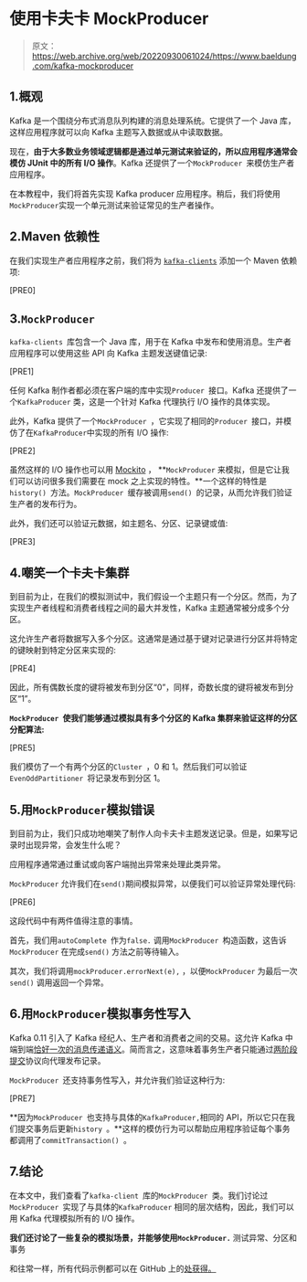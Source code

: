 # 使用卡夫卡 MockProducer

> 原文：<https://web.archive.org/web/20220930061024/https://www.baeldung.com/kafka-mockproducer>

## 1.概观

Kafka 是一个围绕分布式消息队列构建的消息处理系统。它提供了一个 Java 库，这样应用程序就可以向 Kafka 主题写入数据或从中读取数据。

现在，**由于大多数业务领域逻辑都是通过单元测试来验证的，所以应用程序通常会模仿 JUnit 中的所有 I/O 操作**。Kafka 还提供了一个`MockProducer `来模仿生产者应用程序。

在本教程中，我们将首先实现 Kafka producer 应用程序。稍后，我们将使用`MockProducer`实现一个单元测试来验证常见的生产者操作。

## 2.Maven 依赖性

在我们实现生产者应用程序之前，我们将为 [`kafka-clients`](https://web.archive.org/web/20220628150856/https://search.maven.org/artifact/org.apache.kafka/kafka-clients) 添加一个 Maven 依赖项:

[PRE0]

## 3.`MockProducer`

`kafka-clients `库包含一个 Java 库，用于在 Kafka 中发布和使用消息。生产者应用程序可以使用这些 API 向 Kafka 主题发送键值记录:

[PRE1]

任何 Kafka 制作者都必须在客户端的库中实现`Producer `接口。Kafka 还提供了一个`KafkaProducer` 类，这是一个针对 Kafka 代理执行 I/O 操作的具体实现。

此外，Kafka 提供了一个`MockProducer `，它实现了相同的`Producer `接口，并模仿了在`KafkaProducer`中实现的所有 I/O 操作:

[PRE2]

虽然这样的 I/O 操作也可以用 [Mockito](/web/20220628150856/https://www.baeldung.com/mockito-series) ， **`MockProducer` 来模拟，但是它让我们可以访问很多我们需要在 mock 之上实现的特性。**一个这样的特性是`history() `方法。`MockProducer `缓存被调用`send() `的记录，从而允许我们验证生产者的发布行为。

此外，我们还可以验证元数据，如主题名、分区、记录键或值:

[PRE3]

## 4.嘲笑一个卡夫卡集群

到目前为止，在我们的模拟测试中，我们假设一个主题只有一个分区。然而，为了实现生产者线程和消费者线程之间的最大并发性，Kafka 主题通常被分成多个分区。

这允许生产者将数据写入多个分区。这通常是通过基于键对记录进行分区并将特定的键映射到特定分区来实现的:

[PRE4]

因此，所有偶数长度的键将被发布到分区“0”，同样，奇数长度的键将被发布到分区“1”。

**`MockProducer `使我们能够通过模拟具有多个分区的 Kafka 集群来验证这样的分区分配算法:**

[PRE5]

我们模仿了一个有两个分区的`Cluster `，0 和 1。然后我们可以验证`EvenOddPartitioner `将记录发布到分区 1。

## 5.用`MockProducer`模拟错误

到目前为止，我们只成功地嘲笑了制作人向卡夫卡主题发送记录。但是，如果写记录时出现异常，会发生什么呢？

应用程序通常通过重试或向客户端抛出异常来处理此类异常。

`MockProducer` 允许我们在`send()`期间模拟异常，以便我们可以验证异常处理代码:

[PRE6]

这段代码中有两件值得注意的事情。

首先，我们用`autoComplete `作为`false.` 调用`MockProducer `构造函数，这告诉`MockProducer` 在完成`send()` 方法之前等待输入。

其次，我们将调用`mockProducer.errorNext(e),` ，以便`MockProducer` 为最后一次`send()` 调用返回一个异常。

## 6.用`MockProducer`模拟事务性写入

Kafka 0.11 引入了 Kafka 经纪人、生产者和消费者之间的交易。这允许 Kafka 中端到端[恰好一次的消息传递语义](/web/20220628150856/https://www.baeldung.com/kafka-exactly-once)。简而言之，这意味着事务生产者只能通过[两阶段提交](/web/20220628150856/https://www.baeldung.com/transactions-intro)协议向代理发布记录。

`MockProducer `还支持事务性写入，并允许我们验证这种行为:

[PRE7]

**因为`MockProducer `也支持与具体的`KafkaProducer,`相同的 API，所以它只在我们提交事务后更新`history `。**这样的模仿行为可以帮助应用程序验证每个事务都调用了`commitTransaction() `。

## 7.结论

在本文中，我们查看了`kafka-client `库的`MockProducer `类。我们讨论过`MockProducer `实现了与具体的`KafkaProducer` 相同的层次结构，因此，我们可以用 Kafka 代理模拟所有的 I/O 操作。

**我们还讨论了一些复杂的模拟场景，并能够使用`MockProducer.`** 测试异常、分区和事务

和往常一样，所有代码示例都可以在 GitHub 上的[处获得。](https://web.archive.org/web/20220628150856/https://github.com/eugenp/tutorials/tree/master/apache-kafka)